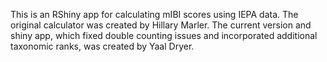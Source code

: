 This is an RShiny app for calculating mIBI scores using IEPA data. The original calculator was created by Hillary Marler. The current version and shiny app, which fixed double counting issues and incorporated additional taxonomic ranks, was created by Yaal Dryer.

